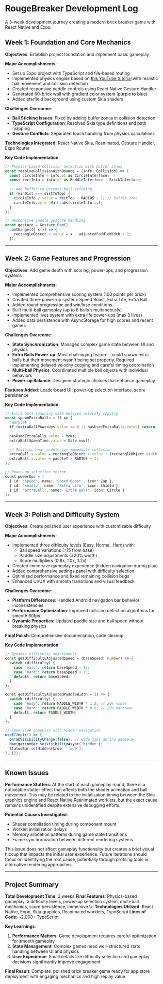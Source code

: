 # RougeBreaker Development Log

A 3-week development journey creating a modern brick breaker game with React Native and Expo.

## Week 1: Foundation and Core Mechanics

**Objectives**: Establish project foundation and implement basic gameplay

**Major Accomplishments**:
- Set up Expo project with TypeScript and file-based routing
- Implemented physics engine based on [this YouTube tutorial](https://www.youtube.com/watch?v=Af2-OT9mE14&t=1203s) with realistic ball movement and collision detection
- Created responsive paddle controls using React Native Gesture Handler
- Generated 60-brick wall with gradient color system (purple to blue)
- Added starfield background using custom Skia shaders

**Challenges Overcome**:
- **Ball Sticking Issues**: Fixed by adding buffer zones in collision detection
- **TypeScript Configuration**: Resolved Skia type definitions and path mapping
- **Gesture Conflicts**: Separated touch handling from physics calculations

**Technologies Integrated**: React Native Skia, Reanimated, Gesture Handler, Expo Router

**Key Code Implementation**:
```typescript
// Physics-based collision detection with buffer zones
const resolveCollisionWithBounce = (info: Collision) => {
  const circleInfo = info.o1 as CircleInterface;
  const rectInfo = info.o2 as PaddleInterface | BrickInterface;
  
  // Add buffer to prevent ball sticking
  if (minDist === distToTop) {
    circleInfo.y.value = rectTop - RADIUS - 1; // Buffer zone
    circleInfo.vy = -Math.abs(circleInfo.vy);
  }
};

// Responsive paddle gesture handling
const gesture = Gesture.Pan()
  .onChange(({ x }) => {
    rectangleObject.x.value = x - adjustedPaddleWidth / 2;
  });
```

---

## Week 2: Game Features and Progression

**Objectives**: Add game depth with scoring, power-ups, and progression systems

**Major Accomplishments**:
- Implemented comprehensive scoring system (100 points per brick)
- Created three-power-up system: Speed Boost, Extra Life, Extra Ball
- Added round progression and win/lose conditions
- Built multi-ball gameplay (up to 6 balls simultaneously)
- Implemented lives system with extra life power-ups (max 3 lives)
- Added data persistence with AsyncStorage for high scores and recent games

**Challenges Overcome**:
- **State Synchronization**: Managed complex game state between UI and physics
- **Extra Balls Power-up**: Most challenging feature - could spawn extra balls but their movement wasn't being set properly. Required implementing delayed velocity copying and careful timing coordination
- **Multi-ball Physics**: Coordinated multiple ball objects with individual behaviors
- **Power-up Balance**: Designed strategic choices that enhance gameplay

**Features Added**: Leaderboard UI, power-up selection interface, score persistence

**Key Code Implementation**:
```typescript
// Extra ball spawning with delayed velocity copying
const spawnExtraBalls = () => {
  'worklet';
  if (extraBallPowerUps.value <= 0 || hasUsedExtraBalls.value) return;
  
  hasUsedExtraBalls.value = true;
  extraBallSpawnTime.value = Date.now();
  
  // Position near paddle for immediate collision
  extraBall.x.value = rectangleObject.x.value + (rectangleObject.width / 2);
  extraBall.y.value = paddleY - RADIUS + 2;
};

// Power-up selection system
const powerUps = [
  { id: 'speed', name: 'Speed Boost', icon: Zap },
  { id: 'shield', name: 'Extra Life', icon: Shield },
  { id: 'extraBall', name: 'Extra Ball', icon: Circle }
];
```

---

## Week 3: Polish and Difficulty System

**Objectives**: Create polished user experience with customizable difficulty

**Major Accomplishments**:
- Implemented three difficulty levels (Easy, Normal, Hard) with:
  - Ball speed variations (±15 from base)
  - Paddle size adjustments (±20% width)
  - Score multipliers (0.8x, 1.0x, 1.2x)
- Created immersive gameplay experience (hidden navigation during play)
- Added comprehensive settings panel with difficulty selection
- Optimized performance and fixed remaining collision bugs
- Enhanced UI/UX with smooth transitions and visual feedback

**Challenges Overcome**:
- **Platform Differences**: Handled Android navigation bar behavior inconsistencies
- **Performance Optimization**: Improved collision detection algorithms for smooth 60fps
- **Dynamic Properties**: Updated paddle size and ball speed without breaking physics

**Final Polish**: Comprehensive documentation, code cleanup

**Key Code Implementation**:
```typescript
// Dynamic difficulty adjustments
const getDifficultyAdjustedSpeed = (baseSpeed: number) => {
  switch (difficulty) {
    case 'easy': return baseSpeed - 15;
    case 'hard': return baseSpeed + 15;
    default: return baseSpeed;
  }
};

const getDifficultyAdjustedPaddleWidth = () => {
  switch (difficulty) {
    case 'easy': return PADDLE_WIDTH * 1.2; // 20% wider
    case 'hard': return PADDLE_WIDTH * 0.8; // 20% narrower
    default: return PADDLE_WIDTH;
  }
};

// Immersive gameplay with hidden navigation
useEffect(() => {
  onTabVisibilityChange(false); // Hide tabs during gameplay
  NavigationBar.setVisibilityAsync('hidden');
  StatusBar.setHidden(true, 'fade');
}, []);
```

---

## Known Issues

**Performance Stutters**: At the start of each gameplay round, there is a noticeable stutter effect that affects both the shader animation and ball movement. This may be related to the initialization timing between the Skia graphics engine and React Native Reanimated worklets, but the exact cause remains unidentified despite extensive debugging efforts.

**Potential Causes Investigated**:
- Shader compilation timing during component mount
- Worklet initialization delays
- Memory allocation patterns during game state transitions
- Frame synchronization between different rendering systems

This issue does not affect gameplay functionality but creates a brief visual hiccup that impacts the initial user experience. Future iterations should focus on identifying the root cause, potentially through profiling tools or alternative rendering approaches.

---

## Project Summary

**Total Development Time**: 3 weeks
**Final Features**: Physics-based gameplay, 3 difficulty levels, power-up selection system, multi-ball mechanics, score persistence, immersive UI
**Technologies Utilized**: React Native, Expo, Skia graphics, Reanimated worklets, TypeScript
**Lines of Code**: ~2,000+ TypeScript

**Key Learnings**:
1. **Performance Matters**: Game development requires careful optimization for smooth gameplay
2. **State Management**: Complex games need well-structured state handling between UI and physics
3. **User Experience**: Small details like difficulty selection and gameplay decisions significantly improve engagement

**Final Result**: Complete, polished brick breaker game ready for app store deployment with engaging mechanics and high replay value.